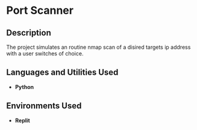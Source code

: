 <h1>Port Scanner</h1>

<h2>Description</h2>
The project simulates an routine nmap scan of a disired targets ip address with a user switches of choice.
<br />


<h2>Languages and Utilities Used</h2>

- <b>Python</b> 


<h2>Environments Used </h2>

- <b>Replit</b> 
